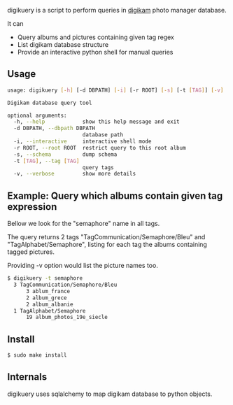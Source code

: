 digikuery is a script to perform queries in [digikam](https://www.digikam.org/) photo manager database.

It can
* Query albums and pictures containing given tag regex
* List digikam database structure
* Provide an interactive python shell for manual queries

## Usage

``` bash
usage: digikuery [-h] [-d DBPATH] [-i] [-r ROOT] [-s] [-t [TAG]] [-v]

Digikam database query tool

optional arguments:
  -h, --help            show this help message and exit
  -d DBPATH, --dbpath DBPATH
                        database path
  -i, --interactive     interactive shell mode
  -r ROOT, --root ROOT  restrict query to this root album
  -s, --schema          dump schema
  -t [TAG], --tag [TAG]
                        query tags
  -v, --verbose         show more details
```

## Example: Query which albums contain given tag expression

Bellow we look for the "semaphore" name in all tags.

The query returns 2 tags "TagCommunication/Semaphore/Bleu" and "TagAlphabet/Semaphore", listing for each tag the albums containing tagged pictures.

Providing -v option would list the picture names too.

``` bash
$ digikuery -t semaphore
  3 TagCommunication/Semaphore/Bleu
      3 ablum_france
      2 album_grece
      2 album_albanie
  1 TagAlphabet/Semaphore
      19 album_photos_19e_siecle
```

## Install

``` bash
$ sudo make install
```

## Internals

digikuery uses sqlalchemy to map digikam database to python objects.
